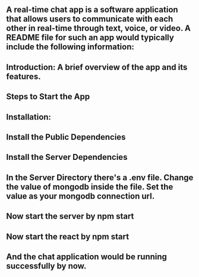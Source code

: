 ## A real-time chat app is a software application that allows users to communicate with each other in real-time through text, voice, or video. A README file for such an app would typically include the following information:

## Introduction: A brief overview of the app and its features.

## Steps to Start the App

## Installation:
## Install the Public Dependencies
## Install the Server Dependencies
## In the Server Directory there's a .env file. Change the value of mongodb inside the file. Set the value as your mongodb connection url.
## Now start the server by npm start
## Now start the react by npm start
## And the chat application would be running successfully by now.

